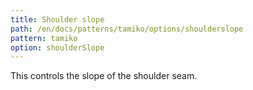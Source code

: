 ```yaml
---
title: Shoulder slope
path: /en/docs/patterns/tamiko/options/shoulderslope
pattern: tamiko
option: shoulderSlope
---
```


This controls the slope of the shoulder seam.
